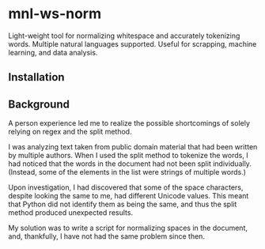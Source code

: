 # mnl-ws-norm
Light-weight tool for normalizing whitespace and accurately tokenizing words. Multiple natural languages supported. Useful for scrapping, machine learning, and data analysis.

## Installation

## Background

A person experience led me to realize the possible shortcomings of solely relying on regex and the split method.

I was analyzing text taken from public domain material that had been written by multiple authors. When I used the split method to tokenize the words, I had noticed that the words in the document had not been split individually. (Instead, some of the elements in the list were strings of multiple words.)

Upon investigation, I had discovered that some of the space characters, despite looking the same to me, had different Unicode values. This meant that Python did not identify them as being the same, and thus the split method produced unexpected results.

My solution was to write a script for normalizing spaces in the document, and, thankfully, I have not had the same problem since then.
